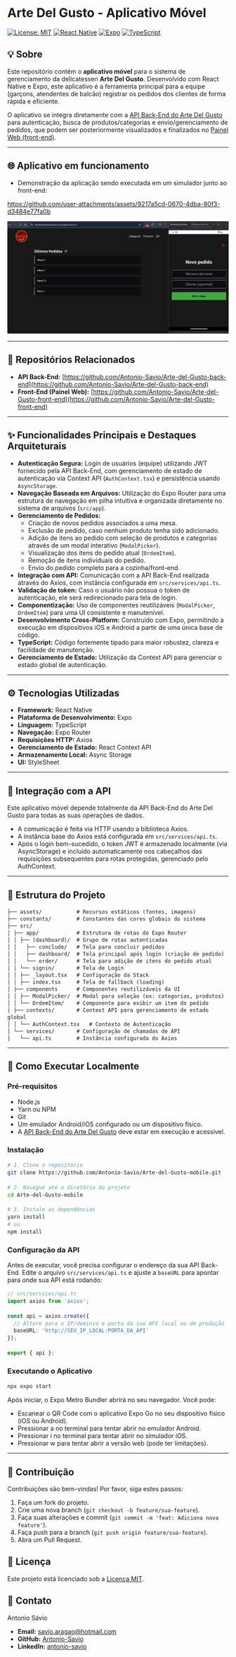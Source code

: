 # Arte Del Gusto - Aplicativo Móvel

[![License: MIT](https://img.shields.io/badge/License-MIT-yellow.svg)](https://opensource.org/licenses/MIT)
[![React Native](https://img.shields.io/badge/React_Native-20232A?style=flat&logo=react&logoColor=61DAFB)](https://reactnative.dev/)
[![Expo](https://img.shields.io/badge/Expo-000020?style=flat&logo=expo&logoColor=white)](https://expo.dev/)
[![TypeScript](https://img.shields.io/badge/TypeScript-3178C6.svg?style=flat&logo=typescript&logoColor=white)](https://www.typescriptlang.org/)

## 💡 Sobre

Este repositório contém o **aplicativo móvel** para o sistema de gerenciamento da delicatessen **Arte Del Gusto**. Desenvolvido com React Native e Expo, este aplicativo é a ferramenta principal para a equipe (garçons, atendentes de balcão) registrar os pedidos dos clientes de forma rápida e eficiente.

O aplicativo se integra diretamente com a [API Back-End do Arte Del Gusto](https://github.com/Antonio-Savio/Arte-del-Gusto-back-end) para autenticação, busca de produtos/categorias e envio/gerenciamento de pedidos, que podem ser posteriormente visualizados e finalizados no [Painel Web (front-end)](https://github.com/Antonio-Savio/Arte-del-Gusto-front-end).

---
## 🌐 Aplicativo em funcionamento
- Demonstração da aplicação sendo executada em um simulador junto ao front-end:

https://github.com/user-attachments/assets/9217a5cd-0670-4dba-80f3-d3484e77fa0b

<img src="./assets/images/arte-del-gusto.gif" alt="GIF mostrando o funcionamento do app e front-end">

---

## 🔗 Repositórios Relacionados

-   **API Back-End:** [https://github.com/Antonio-Savio/Arte-del-Gusto-back-end](https://github.com/Antonio-Savio/Arte-del-Gusto-back-end)
-   **Front-End (Painel Web):** [https://github.com/Antonio-Savio/Arte-del-Gusto-front-end](https://github.com/Antonio-Savio/Arte-del-Gusto-front-end)

---

## ✨ Funcionalidades Principais e Destaques Arquiteturais

*   **Autenticação Segura:** Login de usuários (equipe) utilizando JWT fornecido pela API Back-End, com gerenciamento de estado de autenticação via Context API (`AuthContext.tsx`) e persistência usando `AsyncStorage`.
*   **Navegação Baseada em Arquivos:** Utilização do Expo Router para uma estrutura de navegação em pilha intuitiva e organizada diretamente no sistema de arquivos (`src/app`).
*   **Gerenciamento de Pedidos:**
    *   Criação de novos pedidos associados a uma mesa.
    *   Exclusão de pedido, caso nenhum produto tenha sido adicionado.
    *   Adição de itens ao pedido com seleção de produtos e categorias através de um modal interativo (`ModalPicker`).
    *   Visualização dos itens do pedido atual (`OrdemItem`).
    *   Remoção de itens individuais do pedido.
    *   Envio do pedido completo para a cozinha/front-end.
*   **Integração com API:** Comunicação com a API Back-End realizada através do Axios, com instância configurada em `src/services/api.ts`.
*   **Validação de token:** Caso o usuário não possua o token de autenticação, ele será redirecionado para tela de login.
*   **Componentização:** Uso de componentes reutilizáveis (`ModalPicker`, `OrdemItem`) para uma UI consistente e manutenível.
*   **Desenvolvimento Cross-Platform:** Construído com Expo, permitindo a execução em dispositivos iOS e Android a partir de uma única base de código.
*   **TypeScript:** Código fortemente tipado para maior robustez, clareza e facilidade de manutenção.
*   **Gerenciamento de Estado:** Utilização da Context API para gerenciar o estado global de autenticação.

---

## ⚙️ Tecnologias Utilizadas

*   **Framework:** React Native
*   **Plataforma de Desenvolvimento:** Expo
*   **Linguagem:** TypeScript
*   **Navegação:** Expo Router
*   **Requisições HTTP:** Axios
*   **Gerenciamento de Estado:** React Context API
*   **Armazenamento Local:** Async Storage
*   **UI:** StyleSheet

---

## 🔌 Integração com a API

Este aplicativo móvel depende totalmente da API Back-End do Arte Del Gusto para todas as suas operações de dados.

- A comunicação é feita via HTTP usando a biblioteca Axios.
- A instância base do Axios está configurada em `src/services/api.ts`.
- Após o login bem-sucedido, o token JWT é armazenado localmente (via AsyncStorage) e incluído automaticamente nos cabeçalhos das requisições subsequentes para rotas protegidas, gerenciado pelo AuthContext.

---

## 📁 Estrutura do Projeto

```
├── assets/           # Recursos estáticos (fontes, imagens)
├── constants/        # Constantes das cores globais do sistema
├── src/
│ ├── app/            # Estrutura de rotas do Expo Router
│ │ ├── (dashboard)/  # Grupo de rotas autenticadas
│ │   ├── conclude/   # Tela para concluir pedidos
│ │   ├── dashboard/  # Tela principal após login (criação de pedido)
│ │   └── order/      # Tela para adição de itens do pedido atual
│ │ └── signin/       # Tela de Login
│ │ ├── _layout.tsx   # Configuração da Stack
│ │ ├── index.tsx     # Tela de fallback (loading)
│ ├── components      # Componentes reutilizáveis da UI
│ │ ├── ModalPicker/  # Modal para seleção (ex: categorias, produtos)
│ │ └── OrdemItem/    # Componente para exibir um item do pedido
│ ├── contexts/       # Context API para gerenciamento de estado global
│ │ └── AuthContext.tsx   # Contexto de Autenticação
│ └── services/       # Configuração de chamadas de API
│   └── api.ts        # Instância configurada do Axios

```

---

## 🚀 Como Executar Localmente

### **Pré-requisitos**

*   Node.js
*   Yarn ou NPM
*   Git
*   Um emulador Android/iOS configurado ou um dispositivo físico.
*   A [API Back-End do Arte Del Gusto](https://github.com/Antonio-Savio/Arte-del-Gusto-back-end) deve estar em execução e acessível.

### **Instalação**

```bash
# 1. Clone o repositório
git clone https://github.com/Antonio-Savio/Arte-del-Gusto-mobile.git

# 2. Navegue até o diretório do projeto
cd Arte-del-Gusto-mobile

# 3. Instale as dependências
yarn install
# ou
npm install
```

### Configuração da API

Antes de executar, você precisa configurar o endereço da sua API Back-End. Edite o arquivo `src/services/api.ts` e ajuste a `baseURL` para apontar para onde sua API está rodando:

```typescript
// src/services/api.ts
import axios from 'axios';

const api = axios.create({
  // Altere para o IP/domínio e porta da sua API local ou de produção
  baseURL: 'http://SEU_IP_LOCAL:PORTA_DA_API'
});

export { api };
```

### Executando o Aplicativo
```bash
npx expo start
```
Após iniciar, o Expo Metro Bundler abrirá no seu navegador. Você pode:
- Escanear o QR Code com o aplicativo Expo Go no seu dispositivo físico (iOS ou Android).
- Pressionar a no terminal para tentar abrir no emulador Android.
- Pressionar i no terminal para tentar abrir no simulador iOS.
- Pressionar w para tentar abrir a versão web (pode ter limitações).

---

## 🤝 Contribuição

Contribuições são bem-vindas! Por favor, siga estes passos:

1. Faça um fork do projeto.
2. Crie uma nova branch (`git checkout -b feature/sua-feature`).
3. Faça suas alterações e commit (`git commit -m 'feat: Adiciona nova feature'`).
4. Faça push para a branch (`git push origin feature/sua-feature`).
5. Abra um Pull Request.

## 📄 Licença

Este projeto está licenciado sob a [Licença MIT](LICENSE).

## 📧 Contato

Antonio Sávio

*   **Email:** [savio.aragao@hotmail.com](mailto:savio.aragao@hotmail.com)
*   **GitHub:** [Antonio-Savio](https://github.com/Antonio-Savio)
*   **LinkedIn:** [antonio-savio](https://www.linkedin.com/in/antonio-savio)
